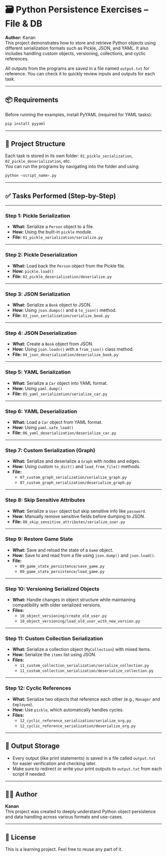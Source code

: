 # 🗃️ Python Persistence Exercises – File & DB

**Author:** Kanan  
This project demonstrates how to store and retrieve Python objects using different serialization formats such as Pickle, JSON, and YAML. It also includes handling custom objects, versioning, collections, and cyclic references.

All outputs from the programs are saved in a file named `output.txt` for reference. You can check it to quickly review inputs and outputs for each task.

---

## 📦 Requirements

Before running the examples, install PyYAML (required for YAML tasks):

```bash
pip install pyyaml
```

---

## 📂 Project Structure

Each task is stored in its own folder: `01_pickle_serialization`, `02_pickle_deserialization`, etc.  
You can run the programs by navigating into the folder and using:

```bash
python <script_name>.py
```

---

## ✅ Tasks Performed (Step-by-Step)

---

### **Step 1: Pickle Serialization**

- **What:** Serialize a `Person` object to a file.
- **How:** Using the built-in `pickle` module.
- **File:** `01_pickle_serialization/serialize.py`

---

### **Step 2: Pickle Deserialization**

- **What:** Load back the `Person` object from the Pickle file.
- **How:** `pickle.load()`
- **File:** `02_pickle_deserialization/deserialize.py`

---

### **Step 3: JSON Serialization**

- **What:** Serialize a `Book` object to JSON.
- **How:** Using `json.dumps()` and a `to_json()` method.
- **File:** `03_json_serialization/serialize_book.py`

---

### **Step 4: JSON Deserialization**

- **What:** Create a `Book` object from JSON.
- **How:** Using `json.loads()` with a `from_json()` class method.
- **File:** `04_json_deserialization/deserialize_book.py`

---

### **Step 5: YAML Serialization**

- **What:** Serialize a `Car` object into YAML format.
- **How:** Using `yaml.dump()`
- **File:** `05_yaml_serialization/serialize_car.py`

---

### **Step 6: YAML Deserialization**

- **What:** Load a `Car` object from YAML format.
- **How:** Using `yaml.safe_load()`
- **File:** `06_yaml_deserialization/deserialize_car.py`

---

### **Step 7: Custom Serialization (Graph)**

- **What:** Serialize and deserialize a `Graph` with nodes and edges.
- **How:** Using custom `to_dict()` and `load_from_file()` methods.
- **File:**  
  - `07_custom_graph_serialization/serialize_graph.py`  
  - `07_custom_graph_serialization/deserialize_graph.py`

---

### **Step 8: Skip Sensitive Attributes**

- **What:** Serialize a `User` object but skip sensitive info like `password`.
- **How:** Manually remove sensitive fields before dumping to JSON.
- **File:** `08_skip_sensitive_attributes/serialize_user.py`

---

### **Step 9: Restore Game State**

- **What:** Save and reload the state of a `Game` object.
- **How:** Save to and read from a file using `json.dump()` and `json.load()`.
- **File:**  
  - `09_game_state_persistence/save_game.py`  
  - `09_game_state_persistence/load_game.py`

---

### **Step 10: Versioning Serialized Objects**

- **What:** Handle changes in object structure while maintaining compatibility with older serialized versions.
- **Files:**  
  - `10_object_versioning/create_old_user.py`  
  - `10_object_versioning/load_old_user_with_new_version.py`

---

### **Step 11: Custom Collection Serialization**

- **What:** Serialize a collection object (`MyCollection`) with mixed items.
- **How:** Serialize the `items` list using JSON.
- **Files:**  
  - `11_custom_collection_serialization/serialize_collection.py`  
  - `11_custom_collection_serialization/deserialize_collection.py`

---

### **Step 12: Cyclic References**

- **What:** Serialize two objects that reference each other (e.g., `Manager` and `Employee`).
- **How:** Use `pickle`, which automatically handles cycles.
- **Files:**  
  - `12_cyclic_reference_serialization/serialize_org.py`  
  - `12_cyclic_reference_serialization/deserialize_org.py`

---

## 📄 Output Storage

- Every output (like print statements) is saved in a file called `output.txt` for easier verification and checking later.
- Make sure to redirect or write your print outputs to `output.txt` from each script if needed.

---

## 👩‍💻 Author

**Kanan**  
This project was created to deeply understand Python object persistence and data handling across various formats and use-cases.

---

## 📜 License

This is a learning project. Feel free to reuse any part of it.
